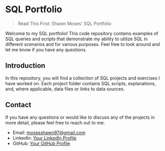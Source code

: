 # SQL Portfolio
> Read This First:
> Shawn Moses' SQL Portfolio

Welcome to my SQL portfolio! This code repository contains examples of SQL queries and scripts that demonstrate my ability to utilize SQL in different scenarios and for various purposes. Feel free to look around and let me know if you have any questions.

## Introduction
In this repository, you will find a collection of SQL projects and exercises I have worked on. Each project folder contains SQL scripts, explanations, and, where applicable, data files or links to data sources.

## Contact
If you have any questions or would like to discuss any of the projects in more detail, please feel free to reach out to me:

- Email: mosesshawn97@gmail.com
- LinkedIn: [Your LinkedIn Profile](www.linkedin.com/in/shawn-moses-509344187)
- GitHub: [Your GitHub Profile]([https://github.com/yourusername](https://github.com/ShawnMoses997))
